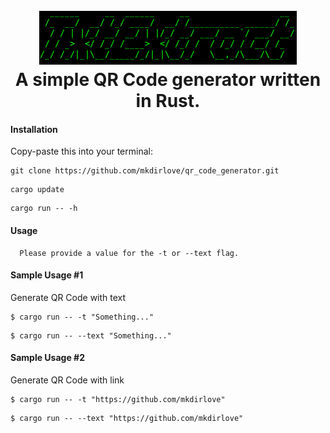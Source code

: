 <h1 align="center">
  <br>
  <a href="https://github.com/mkdirlove/TxtExtract"><img src="https://github.com/mkdirlove/TxtExtract/blob/main/logo.png" alt="TxtExtract"></a>
  <br>
  A simple QR Code generator written in Rust.
  <br>
</h1>

#### Installation

Copy-paste this into your terminal:

```
git clone https://github.com/mkdirlove/qr_code_generator.git
```
```
cargo update
```
```
cargo run -- -h
```

#### Usage
```
  Please provide a value for the -t or --text flag.
```
#### Sample Usage #1

Generate QR Code with text

```
$ cargo run -- -t "Something..." 
```
```
$ cargo run -- --text "Something..." 
```

#### Sample Usage #2

Generate QR Code with link

```
$ cargo run -- -t "https://github.com/mkdirlove"
```
```
$ cargo run -- --text "https://github.com/mkdirlove"
```
